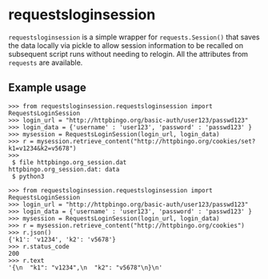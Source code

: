 # requestsloginsession

`requestsloginsession` is a simple wrapper for `requests.Session()` that saves the data locally via pickle to allow session information to be recalled on subsequent script runs without needing to relogin. All the attributes from `requests` are available.

## Example usage

```
>>> from requestsloginsession.requestsloginsession import RequestsLoginSession
>>> login_url = "http://httpbingo.org/basic-auth/user123/passwd123"
>>> login_data = {'username' : 'user123', 'password' : 'passwd123' }
>>> mysession = RequestsLoginSession(login_url, login_data)
>>> r = mysession.retrieve_content("http://httpbingo.org/cookies/set?k1=v1234&k2=v5678")
>>>
 $ file httpbingo.org_session.dat
httpbingo.org_session.dat: data
 $ python3

>>> from requestsloginsession.requestsloginsession import RequestsLoginSession
>>> login_url = "http://httpbingo.org/basic-auth/user123/passwd123"
>>> login_data = {'username' : 'user123', 'password' : 'passwd123' }
>>> mysession = RequestsLoginSession(login_url, login_data)
>>> r = mysession.retrieve_content("http://httpbingo.org/cookies")
>>> r.json()
{'k1': 'v1234', 'k2': 'v5678'}
>>> r.status_code
200
>>> r.text
'{\n  "k1": "v1234",\n  "k2": "v5678"\n}\n'
```
